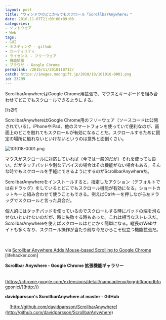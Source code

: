 ```yaml
---
layout: post
title: "ウィンドウのどこからでもスクロール「ScrollbarAnywhere」"
date: 2010-11-07T21:00:00+09:00
categories:
- ソフトウェア
- Web
tags: 
- GUI
- ホスティング - github
- ユーティリティ
- ライセンス - フリーウェア
- 機能拡張
- ブラウザ - Google Chrome
permalink: /2010/11/2010110712/
catch: https://images.moongift.jp/2010/10/101018-0001.png
id: 23299
---
```

  

ScrollbarAnywhereはGoogle Chrome用拡張で、マウスとキーボードを組み合わせてどこでもスクロールできるようにする。

[/s2If]  
  

ScrollbarAnywhereはGoogle Chrome用のフリーウェア（ソースコードは公開されている）。iPhoneやiPad、他のスマートフォンを使っていて便利なのが、画面上のどこを触れてもスクロールが有効になることだ。スクロールするために固定の場所に触れないといけないというのは意外と面倒くさい。

  

![101018-0001.png](https://images.moongift.jp/2010/10/101018-0001.png)

  

マウスがスクロールに対応していれば（今では一般的だが）それを使っても良い。だがタッチパッドや別なデバイスの場合はその機能がない場合もある。そんな時でもスクロールを手軽にできるようにするのがScrollbarAnywhereだ。

  
<!--more-->

ScrollbarAnywhereをインストールすると、指定したアクション（デフォルトでは右ドラッグ）をしているとどこでもスクロール機能が有効になる。ショートカットキーと組み合わせて使うこともできる。例えばCtrlキーを押しながら左ドラッグでスクロールと言った具合だ。

  

個人的にはタッチパッドを使っているのでスクロールする時にパッドの端を滑らせないといけないのだが、時に失敗する時もあった。これは相当なストレスだ。ScrollbarAnywhereを使えばスクロールはとにかく簡単になる。縦長のWebサイトも多くなり、スクロール操作が当たり前な今だからこそ役立つ機能拡張だ。

  

　

  

via [Scrollbar Anywhere Adds Mouse-based Scrolling to Google Chrome](http://lifehacker.com/5664645/scrollbar-anywhere-adds-mouse%20based-scrolling-to-google-chrome) [lifehacker.com]

  

**Scrollbar Anywhere - Google Chrome 拡張機能ギャラリー**  
  
　[https://chrome.google.com/extensions/detail/namcaplenodjnggbfkbopdbfngponici/](http://)

  

**davidparsson's ScrollbarAnywhere at master - GitHub**  
  
　[http://github.com/davidparsson/ScrollbarAnywhere](http://github.com/davidparsson/ScrollbarAnywhere)

  
